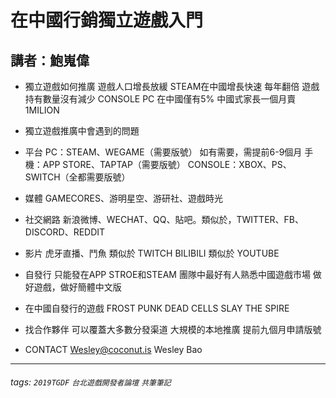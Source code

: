 # 在中國行銷獨立遊戲入門
## 講者：鮑嵬偉

- 獨立遊戲如何推廣
遊戲人口增長放緩
STEAM在中國增長快速 每年翻倍 遊戲持有數量沒有減少
CONSOLE PC 在中國僅有5%
中國式家長一個月賣1MILION

- 獨立遊戲推廣中會遇到的問題

- 平台
PC：STEAM、WEGAME（需要版號） 如有需要，需提前6-9個月
手機：APP STORE、TAPTAP（需要版號）
CONSOLE：XBOX、PS、SWITCH（全都需要版號）

- 媒體
GAMECORES、游明星空、游研社、遊戲時光

- 社交網路
新浪微博、WECHAT、QQ、貼吧。類似於，TWITTER、FB、DISCORD、REDDIT

- 影片
虎牙直播、鬥魚 類似於 TWITCH
BILIBILI 類似於 YOUTUBE

- 自發行
只能發在APP STROE和STEAM
團隊中最好有人熟悉中國遊戲市場
做好遊戲，做好簡體中文版

- 在中國自發行的遊戲
FROST PUNK
DEAD CELLS 
SLAY THE SPIRE

- 找合作夥伴
可以覆蓋大多數分發渠道
大規模的本地推廣
提前九個月申請版號

- CONTACT
Wesley@coconut.is
Wesley Bao






---
###### tags: `2019TGDF` `台北遊戲開發者論壇` `共筆筆記`